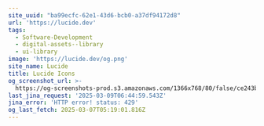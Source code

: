 ```yaml
---
site_uuid: "ba99ecfc-62e1-43d6-bcb0-a37df94172d8"
url: 'https://lucide.dev'
tags:
  - Software-Development
  - digital-assets--library
  - ui-library
image: 'https://lucide.dev/og.png'
site_name: Lucide
title: Lucide Icons
og_screenshot_url: >-
  https://og-screenshots-prod.s3.amazonaws.com/1366x768/80/false/ce243bfa605e51b6ca4d100e83ae045bcecc7f24206c6d33c59aaf28646e4744.jpeg
last_jina_request: '2025-03-09T06:44:59.543Z'
jina_error: 'HTTP error! status: 429'
og_last_fetch: 2025-03-07T05:19:01.816Z
---
```


